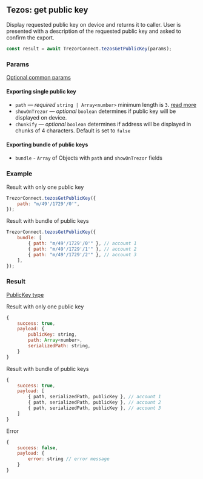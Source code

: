 ## Tezos: get public key

Display requested public key on device and returns it to caller.
User is presented with a description of the requested public key and asked to confirm the export.

```javascript
const result = await TrezorConnect.tezosGetPublicKey(params);
```

### Params

[Optional common params](commonParams.md)

#### Exporting single public key

-   `path` — _required_ `string | Array<number>` minimum length is `3`. [read more](../path.md)
-   `showOnTrezor` — _optional_ `boolean` determines if public key will be displayed on device.
-   `chunkify` — _optional_ `boolean` determines if address will be displayed in chunks of 4 characters. Default is set to `false`

#### Exporting bundle of public keys

-   `bundle` - `Array` of Objects with `path` and `showOnTrezor` fields

### Example

Result with only one public key

```javascript
TrezorConnect.tezosGetPublicKey({
    path: "m/49'/1729'/0'",
});
```

Result with bundle of public keys

```javascript
TrezorConnect.tezosGetPublicKey({
    bundle: [
        { path: "m/49'/1729'/0'" }, // account 1
        { path: "m/49'/1729'/1'" }, // account 2
        { path: "m/49'/1729'/2'" }, // account 3
    ],
});
```

### Result

[PublicKey type](https://github.com/Cerberus-Wallet/cerberus-suite/blob/develop/packages/connect/src/types/params.ts)

Result with only one public key

```javascript
{
    success: true,
    payload: {
        publicKey: string,
        path: Array<number>,
        serializedPath: string,
    }
}
```

Result with bundle of public keys

```javascript
{
    success: true,
    payload: [
        { path, serializedPath, publicKey }, // account 1
        { path, serializedPath, publicKey }, // account 2
        { path, serializedPath, publicKey }, // account 3
    ]
}
```

Error

```javascript
{
    success: false,
    payload: {
        error: string // error message
    }
}
```
